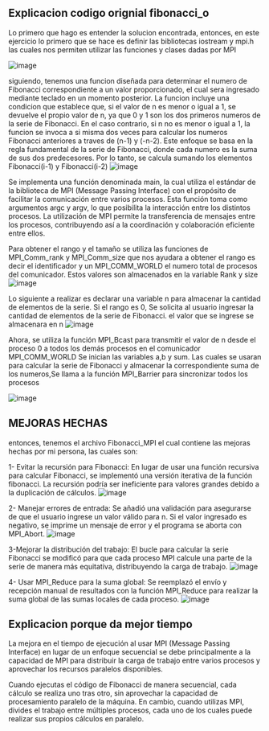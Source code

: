 ## Explicacion codigo orignial fibonacci_o

Lo primero que hago es entender la solucion encontrada, entonces, en este ejercicio lo primero que se hace es definir las bibliotecas iostream y mpi.h las cuales nos permiten utilizar las funciones y clases dadas por MPI


![image](https://github.com/alfredonomiun/IntroPP2200137/assets/94908591/b94f36aa-205b-4fb2-ad20-7ca79f61d704)

siguiendo, tenemos una funcion diseñada para determinar el numero de Fibonacci correspondiente a un valor proporcionado, el cual sera ingresado mediante teclado en un momento posterior. La funcion incluye una condicion que establece que, si el valor de n es menor o igual a 1, se devuelve el propio valor de n, ya que 0 y 1 son los dos primeros numeros de la serie de Fibonacci. En el caso contrario, si n no es menor o igual a 1, la funcion se invoca a si misma dos veces para calcular los numeros  Fibonacci anteriores a traves de (n-1) y (-n-2).
Este enfoque se basa en la regla fundamental de la serie de Fibonacci, donde cada numero es la suma de sus dos predecesores. Por lo tanto, se calcula sumando los elementos Fibonacci(i-1) y Fibonacci(i-2)
![image](https://github.com/alfredonomiun/IntroPP2200137/assets/94908591/a6274fa0-702d-4c00-8ca4-a0506de90d8a)

Se implementa una función denominada main, la cual utiliza el estándar de la biblioteca de MPI (Message Passing Interface) con el propósito de facilitar la comunicación entre varios procesos. Esta función toma como argumentos argc y argv, lo que posibilita la interacción entre los distintos procesos. La utilización de MPI permite la transferencia de mensajes entre los procesos, contribuyendo así a la coordinación y colaboración eficiente entre ellos.

Para obtener el rango y el tamaño se utiliza las funciones de MPI_Comm_rank y 
MPI_Comm_size que nos ayudara a obtener el rango es decir el identificador y un 
MPI_COMM_WORLD el numero total de procesos del comunicador. Estos valores son 
almacenados en la variable Rank y size
![image](https://github.com/alfredonomiun/IntroPP2200137/assets/94908591/854538d2-15d8-4749-85c5-3786d4e25fa3)

Lo siguiente a realizar es declarar una variable n para almacenar la cantidad de elementos de la serie. Si el rango es 0, Se solicita al usuario ingresar la cantidad de elementos de la serie de Fibonacci. el valor que se ingrese se almacenara en n
![image](https://github.com/alfredonomiun/IntroPP2200137/assets/94908591/e589904e-d285-4b5f-accd-73e19c9c33bd)

Ahora, se utiliza la función MPI_Bcast 
para transmitir el valor de n desde el proceso 0 a todos los demás procesos en el 
comunicador MPI_COMM_WORLD
Se inician las variables a,b y sum. Las cuales se usaran para calcular la serie de Fibonacci y almacenar la correspondiente suma de los numeros,Se llama a la función MPI_Barrier para sincronizar todos los procesos

![image](https://github.com/alfredonomiun/IntroPP2200137/assets/94908591/4515cb9a-c1ce-49bb-9208-24e3dde11475)



## MEJORAS HECHAS

entonces, tenemos el archivo Fibonacci_MPI el cual contiene las mejoras hechas por mi persona, las cuales son:

1- Evitar la recursión para Fibonacci:
En lugar de usar una función recursiva para calcular Fibonacci, se implementó una versión iterativa de la función fibonacci. La recursión podría ser ineficiente para valores grandes debido a la duplicación de cálculos.
![image](https://github.com/alfredonomiun/IntroPP2200137/assets/94908591/49eef840-cd97-4ee7-b1a8-adaf5f3ee796)

2- Manejar errores de entrada:
Se añadió una validación para asegurarse de que el usuario ingrese un valor válido para n. Si el valor ingresado es negativo, se imprime un mensaje de error y el programa se aborta con MPI_Abort.
![image](https://github.com/alfredonomiun/IntroPP2200137/assets/94908591/caa7254e-5e8a-46d6-8593-71ad77fc110c)

3-Mejorar la distribución del trabajo:
El bucle para calcular la serie Fibonacci se modificó para que cada proceso MPI calcule una parte de la serie de manera más equitativa, distribuyendo la carga de trabajo.
![image](https://github.com/alfredonomiun/IntroPP2200137/assets/94908591/29216482-9a16-4548-af29-f6b7647c34b4)

4- Usar MPI_Reduce para la suma global:
Se reemplazó el envío y recepción manual de resultados con la función MPI_Reduce para realizar la suma global de las sumas locales de cada proceso.
![image](https://github.com/alfredonomiun/IntroPP2200137/assets/94908591/fbfe0798-8b6b-4207-9e15-3037c80640ff)

## Explicacion porque da mejor tiempo


La mejora en el tiempo de ejecución al usar MPI (Message Passing Interface) en lugar de un enfoque secuencial se debe principalmente a la capacidad de MPI para distribuir la carga de trabajo entre varios procesos y aprovechar los recursos paralelos disponibles.

Cuando ejecutas el código de Fibonacci de manera secuencial, cada cálculo se realiza uno tras otro, sin aprovechar la capacidad de procesamiento paralelo de la máquina. En cambio, cuando utilizas MPI, divides el trabajo entre múltiples procesos, cada uno de los cuales puede realizar sus propios cálculos en paralelo.
